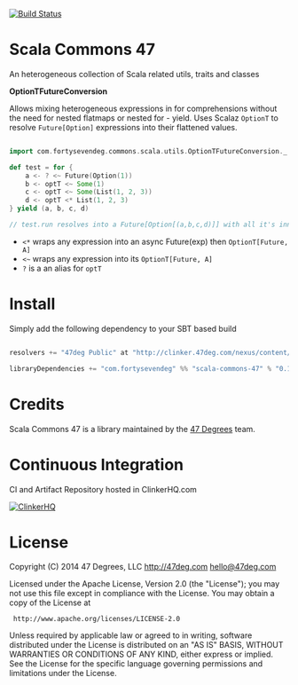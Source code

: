 [![Build Status](https://clinker.47deg.com/desktop/plugin/public/status/scala-commons-47.png?branch=master)](https://clinker.47deg.com/jenkins/job/scala-commons-47/)

# Scala Commons 47

An heterogeneous collection of Scala related utils, traits and classes

**OptionTFutureConversion**

Allows mixing heterogeneous expressions in for comprehensions without the need for nested flatmaps or nested for - yield.
Uses Scalaz ```OptionT``` to resolve ```Future[Option]``` expressions into their flattened values.

```scala

import com.fortysevendeg.commons.scala.utils.OptionTFutureConversion._

def test = for {
    a <- ? <~ Future(Option(1))
    b <- optT <~ Some(1)
    c <- optT <~ Some(List(1, 2, 3))
    d <- optT <* List(1, 2, 3)
} yield (a, b, c, d)

// test.run resolves into a Future[Option[(a,b,c,d)]] with all it's inner values flattened

````

- ```<*``` wraps any expression into an async Future(exp) then ```OptionT[Future, A]```
- ```<~``` wraps any expression into its ```OptionT[Future, A]```
- ```?``` is a an alias for ```optT```

# Install

Simply add the following dependency to your SBT based build

```scala

resolvers += "47deg Public" at "http://clinker.47deg.com/nexus/content/groups/public"

libraryDependencies += "com.fortysevendeg" %% "scala-commons-47" % "0.1-SNAPSHOT" changing()

```


# Credits

Scala Commons 47 is a library maintained by the [47 Degrees](http://47deg.com) team.

# Continuous Integration

CI and Artifact Repository hosted in ClinkerHQ.com

[![ClinkerHQ][1]][2]

# License

Copyright (C) 2014 47 Degrees, LLC
http://47deg.com
hello@47deg.com

Licensed under the Apache License, Version 2.0 (the "License");
you may not use this file except in compliance with the License.
You may obtain a copy of the License at

     http://www.apache.org/licenses/LICENSE-2.0

Unless required by applicable law or agreed to in writing, software
distributed under the License is distributed on an "AS IS" BASIS,
WITHOUT WARRANTIES OR CONDITIONS OF ANY KIND, either express or implied.
See the License for the specific language governing permissions and
limitations under the License.

[1]: http://dl.clinkerhq.com/assets/badge/clinker-badge_125x125.png
[2]: http://clinkerhq.com
[4]: https://clinker.47deg.com/jenkins/job/scala-commons-47/


